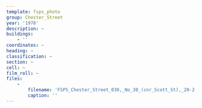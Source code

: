 ```yaml
---
template: fsps_photo
group: Chester_Street
year: '1978'
description: ~
buildings:
    - ''
coordinates: ~
heading: ~
classification: ~
section: ~
cell: ~
film_roll: ~
files:
    -
        filename: 'FSPS_Chester_Street_030,_No_30_(cnr_Scott_St),_20-2-C,_1978.png'
        caption: ''
---
```

